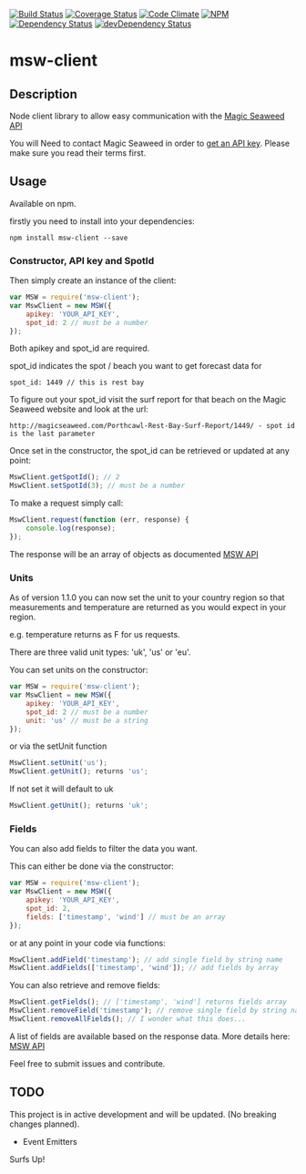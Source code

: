 [![Build Status](https://travis-ci.org/Daveloper87/msw-client.svg)](https://travis-ci.org/Daveloper87/msw-client)
[![Coverage Status](https://coveralls.io/repos/Daveloper87/msw-client/badge.svg)](https://coveralls.io/r/Daveloper87/msw-client)
[![Code Climate](https://codeclimate.com/github/Daveloper87/msw-client/badges/gpa.svg)](https://codeclimate.com/github/Daveloper87/msw-client)
[![NPM](https://img.shields.io/npm/v/msw-client.svg)](https://www.npmjs.com/package/msw-client)
[![Dependency Status](https://img.shields.io/david/Daveloper87/msw-client.svg)](https://david-dm.org/daveloper87/msw-client)
[![devDependency Status](https://img.shields.io/david/dev/Daveloper87/msw-client.svg)](https://david-dm.org/daveloper87/msw-client#info=devDependencies)

# msw-client

## Description

Node client library to allow easy communication with the [Magic Seaweed API](http://magicseaweed.com/developer/forecast-api)

You will Need to contact Magic Seaweed in order to [get an API key](http://magicseaweed.com/developer/sign-up).
Please make sure you read their terms first.

## Usage

Available on npm.

firstly you need to install into your dependencies:

    npm install msw-client --save

### Constructor, API key and SpotId

Then simply create an instance of the client:

```javascript
var MSW = require('msw-client');
var MswClient = new MSW({
    apikey: 'YOUR_API_KEY',
    spot_id: 2 // must be a number
});
```

Both apikey and spot_id are required.

spot_id indicates the spot / beach you want to get forecast data for

    spot_id: 1449 // this is rest bay

To figure out your spot_id visit the surf report for that beach on the Magic Seaweed website and look at the url:

    http://magicseaweed.com/Porthcawl-Rest-Bay-Surf-Report/1449/ - spot id is the last parameter

Once set in the constructor, the spot_id can be retrieved or updated at any point:

```javascript
MswClient.getSpotId(); // 2
MswClient.setSpotId(3); // must be a number
```

To make a request simply call:

```javascript
MswClient.request(function (err, response) {
    console.log(response);
});
```

The response will be an array of objects as documented [MSW API](http://magicseaweed.com/developer/forecast-api)


### Units

As of version 1.1.0 you can now set the unit to your country region so that measurements and temperature are returned as you would expect in your region.

e.g. temperature returns as F for us requests.

There are three valid unit types: 'uk', 'us' or 'eu'.

You can set units on the constructor:

```javascript
var MSW = require('msw-client');
var MswClient = new MSW({
    apikey: 'YOUR_API_KEY',
    spot_id: 2 // must be a number
    unit: 'us' // must be a string
});
```
or via the setUnit function

```javascript
MswClient.setUnit('us');
MswClient.getUnit(); returns 'us';
```

If not set it will default to uk

```javascript
MswClient.getUnit(); returns 'uk';
```

### Fields

You can also add fields to filter the data you want.

This can either be done via the constructor:

```javascript
var MSW = require('msw-client');
var MswClient = new MSW({
    apikey: 'YOUR_API_KEY',
    spot_id: 2,
    fields: ['timestamp', 'wind'] // must be an array
});
```

or at any point in your code via functions:

```javascript
MswClient.addField('timestamp'); // add single field by string name
MswClient.addFields(['timestamp', 'wind']); // add fields by array
```

You can also retrieve and remove fields:

```javascript
MswClient.getFields(); // ['timestamp', 'wind'] returns fields array
MswClient.removeField('timestamp'); // remove single field by string name
MswClient.removeAllFields(); // I wonder what this does...
```

A list of fields are available based on the response data. More details here: [MSW API](http://magicseaweed.com/developer/forecast-api)

Feel free to submit issues and contribute.

## TODO

This project is in active development and will be updated. (No breaking changes planned).

- Event Emitters 

Surfs Up!




